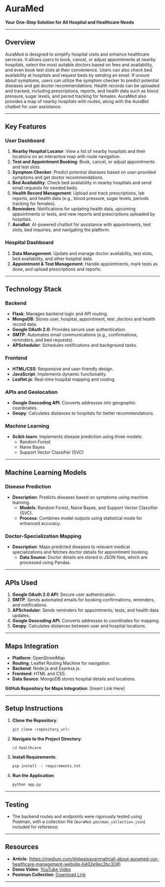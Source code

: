 
# AuraMed

**Your One-Stop Solution for All Hospital and Healthcare Needs**

---

## **Overview**
AuraMed is designed to simplify hospital visits and enhance healthcare services. It allows users to book, cancel, or adjust appointments at nearby hospitals, select the most suitable doctors based on fees and availability, and even book test slots at their convenience. Users can also check bed availability at hospitals and request beds by sending an email. If unsure about symptoms, users can utilize the symptom checker to predict potential diseases and get doctor recommendations. Health records can be uploaded and tracked, including prescriptions, reports, and health data such as blood pressure, sugar levels, and period tracking for females. AuraMed also provides a map of nearby hospitals with routes, along with the AuraBot chatbot for user assistance.

---

## **Key Features**

### **User Dashboard**
1. **Nearby Hospital Locator**: View a list of nearby hospitals and their locations on an interactive map with route navigation.
2. **Test and Appointment Booking**: Book, cancel, or adjust appointments and test slots.
3. **Symptom Checker**: Predict potential diseases based on user-provided symptoms and get doctor recommendations.
4. **Bed Availability**: Check bed availability in nearby hospitals and send email requests for needed beds.
5. **Health Record Management**: Upload and track prescriptions, lab reports, and health data (e.g., blood pressure, sugar levels, periods tracking for females).
6. **Reminders**: Notifications for updating health data, upcoming appointments or tests, and new reports and prescriptions uploaded by hospitals.
7. **AuraBot**: AI-powered chatbot for assistance with appointments, test slots, bed inquiries, and navigating the platform.

### **Hospital Dashboard**
1. **Data Management**: Update and manage doctor availability, test slots, bed availability, and other hospital data.
2. **Appointment & Test Management**: Handle appointments, mark tests as done, and upload prescriptions and reports.

---

## **Technology Stack**

### **Backend**
- **Flask**: Manages backend logic and API routing.
- **MongoDB**: Stores user, hospital, appointment, test ,doctors and health record data.
- **Google OAuth 2.0**: Provides secure user authentication.
- **SMTP**: Automates email communications (e.g., confirmations, reminders, and bed requests).
- **APScheduler**: Schedules notifications and background tasks.

### **Frontend**
- **HTML/CSS**: Responsive and user-friendly design.
- **JavaScript**: Implements dynamic functionality.
- **Leaflet.js**: Real-time hospital mapping and routing.

### **APIs and Geolocation**
- **Google Geocoding API**: Converts addresses into geographic coordinates.
- **Geopy**: Calculates distances to hospitals for better recommendations.

### **Machine Learning**
- **Scikit-learn**: Implements disease prediction using three models:
  - Random Forest
  - Naive Bayes
  - Support Vector Classifier (SVC)

---

## **Machine Learning Models**

### **Disease Prediction**
- **Description**: Predicts diseases based on symptoms using machine learning.
  - **Models**: Random Forest, Naive Bayes, and Support Vector Classifier (SVC).
  - **Process**: Combines model outputs using statistical mode for enhanced accuracy.

### **Doctor-Specialization Mapping**
- **Description**: Maps predicted diseases to relevant medical specializations and fetches doctor details for appointment booking.
  - **Data Source**: Doctor details are stored in JSON files, which are processed using Pandas.

---

## **APIs Used**
1. **Google OAuth 2.0 API**: Secure user authentication.
2. **SMTP**: Sends automated emails for booking confirmations, reminders, and notifications.
3. **APScheduler**: Sends reminders for appointments, tests, and health data updates.
4. **Google Geocoding API**: Converts addresses to coordinates for mapping.
5. **Geopy**: Calculates distances between user and hospital locations.

---

## **Maps Integration**
- **Platform**: OpenStreetMap
- **Routing**: Leaflet Routing Machine for navigation.
- **Backend**: Node.js and Express.js.
- **Frontend**: HTML and CSS.
- **Data Source**: MongoDB stores hospital details and locations.

**GitHub Repository for Maps Integration**: [Insert Link Here]

---

## **Setup Instructions**

1. **Clone the Repository**:  
   ```bash
   git clone <repository_url>
   ```
2. **Navigate to the Project Directory**:  
   ```bash
   cd healthcare
   ```
3. **Install Requirements**:  
   ```bash
   pip install -r requirements.txt
   ```
4. **Run the Application**:  
   ```bash
   python app.py
   ```

---

## **Testing**
- The backend routes and endpoints were rigorously tested using Postman, with a collection file (`AuraMed.postman_collection.json`) included for reference.

---

## **Resources**
- **Article**: [https://medium.com/@dwaipayanmath/all-about-auramed-our-healthcare-management-website-b402e9ec2bc3](#)
- **Demo Video**: [YouTube Video](#)
- **Postman Collection**: [Download Link](#)

---

